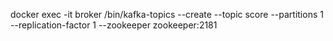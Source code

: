 docker exec -it broker /bin/kafka-topics --create --topic score --partitions 1 --replication-factor 1 --zookeeper zookeeper:2181